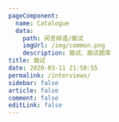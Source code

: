 ```yaml
---
pageComponent:
  name: Catalogue
  data:
    path: 闲言碎语/面试
    imgUrl: /img/common.png
    description: 面试、面试题库
title: 面试
date: 2020-03-11 21:50:55
permalink: /interviews/
sidebar: false
article: false
comment: false
editLink: false
---
```


